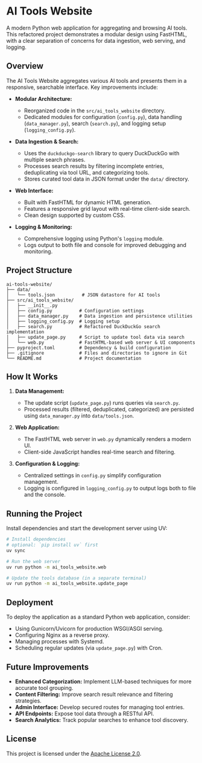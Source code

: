 # AI Tools Website

A modern Python web application for aggregating and browsing AI tools. This refactored project demonstrates a modular design using FastHTML, with a clear separation of concerns for data ingestion, web serving, and logging.

## Overview

The AI Tools Website aggregates various AI tools and presents them in a responsive, searchable interface. Key improvements include:

- **Modular Architecture:**
  - Reorganized code in the `src/ai_tools_website` directory.
  - Dedicated modules for configuration (`config.py`), data handling (`data_manager.py`), search (`search.py`), and logging setup (`logging_config.py`).

- **Data Ingestion & Search:**
  - Uses the `duckduckgo-search` library to query DuckDuckGo with multiple search phrases.
  - Processes search results by filtering incomplete entries, deduplicating via tool URL, and categorizing tools.
  - Stores curated tool data in JSON format under the `data/` directory.

- **Web Interface:**
  - Built with FastHTML for dynamic HTML generation.
  - Features a responsive grid layout with real-time client-side search.
  - Clean design supported by custom CSS.

- **Logging & Monitoring:**
  - Comprehensive logging using Python's `logging` module.
  - Logs output to both file and console for improved debugging and monitoring.

## Project Structure

```
ai-tools-website/
├── data/
│   └── tools.json          # JSON datastore for AI tools
├── src/ai_tools_website/
│   ├── __init__.py
│   ├── config.py          # Configuration settings
│   ├── data_manager.py    # Data ingestion and persistence utilities
│   ├── logging_config.py  # Logging setup
│   ├── search.py          # Refactored DuckDuckGo search implementation
│   ├── update_page.py     # Script to update tool data via search
│   └── web.py             # FastHTML-based web server & UI components
├── pyproject.toml         # Dependency & build configuration
├── .gitignore             # Files and directories to ignore in Git
└── README.md              # Project documentation
```

## How It Works

1. **Data Management:**
   - The update script (`update_page.py`) runs queries via `search.py`.
   - Processed results (filtered, deduplicated, categorized) are persisted using `data_manager.py` into `data/tools.json`.

2. **Web Application:**
   - The FastHTML web server in `web.py` dynamically renders a modern UI.
   - Client-side JavaScript handles real-time search and filtering.

3. **Configuration & Logging:**
   - Centralized settings in `config.py` simplify configuration management.
   - Logging is configured in `logging_config.py` to output logs both to file and the console.

## Running the Project

Install dependencies and start the development server using UV:

```bash
# Install dependencies
# optional: `pip install uv` first
uv sync

# Run the web server
uv run python -m ai_tools_website.web

# Update the tools database (in a separate terminal)
uv run python -m ai_tools_website.update_page
```

## Deployment

To deploy the application as a standard Python web application, consider:
- Using Gunicorn/Uvicorn for production WSGI/ASGI serving.
- Configuring Nginx as a reverse proxy.
- Managing processes with Systemd.
- Scheduling regular updates (via `update_page.py`) with Cron.

## Future Improvements

- **Enhanced Categorization:** Implement LLM-based techniques for more accurate tool grouping.
- **Content Filtering:** Improve search result relevance and filtering strategies.
- **Admin Interface:** Develop secured routes for managing tool entries.
- **API Endpoints:** Expose tool data through a RESTful API.
- **Search Analytics:** Track popular searches to enhance tool discovery.

## License

This project is licensed under the [Apache License 2.0](LICENSE).